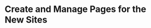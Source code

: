 # Create and Manage Pages for the New Sites

<!-- <div class="ahead">
<h4>Exercise Goals</h4>
<ul>
    <li>Add the following pages with new widgets for the Livingstone Life site:</li>
    <ul>
        <li>Articles</li>
        <li>Travel Blogs</li>
    </ul>
</ul>
</div>

## Go to the Livingstone Life Site

1. **Open** the _Menu_.
2. **Click** on the _Site Selector_ in the _Site Administration_ panel.
    * The _Site Selector_ is the compass button next to the site name.
3. **Click** on the _Livingstone Life_ site.

<img src="../images/choose-livingstone-life.png" style="max-height: 100%">

## Add a New Articles Page to Livingstone Life

1. **Go to** _`Site Builder → Pages`_ in the _Site Administration_ panel.
2. **Click** _Add_ at the top right.
3. **Choose** the _Content_ page.
4. **Type** _Articles_ for the _Name_.
5. **Click** _Add_.

<img src="../images/articles-page.png" style="max-height: 100%">

## Add a Banner to the Articles Page

1. **Open** the _Basic Sections_ drop-down.
2. **Add** the _Banner_ fragment to the page.

<img src="../images/add-jumbotron.png" style="max-height: 45%">

## Add an Asset Publisher to the Articles Page

1. **Click** the _Widgets_ option in the right menu.
2. **Open** the _Highlighted_ section.
3. **Drag and Drop** the _Asset Publisher_ on the page under the header.

<img src="../images/add-widget.png" style="max-height: 100%">

## Configure the Asset Publisher to Display Web Content

1. **Open** the _Configuration_ for the Asset Publisher.
    * This is the gear icon to the right.
2. **Click** the _Asset Selection_ tab.
3. **Open** the _Source_ drop-down.
5. **Choose** _Web Content Article_ in the _Asset Type_ drop-down.
5. **Click** _Save_ at the bottom right.
6. **Close** the pop-up.
7. **Click** _Publish_ at the top right of the page.

<img src="../images/configure-ap-content.png" style="max-height: 33%">

## Add a New Travel Blogs Page to Livingstone Life

1. **Go to** _`Site Builder → Pages`_ in the _Site Administration_ panel.
2. **Click** _Add_ at the top right.
3. **Choose** the _Content_ page.
4. **Type** _Travel Blogs_ for the _Name_.
5. **Click** _Add_.

<img src="../images/travel-blogs-page.png" style="max-height: 100%">

## Add a Banner to the Travel Blogs Page

1. **Open** the _Basic Sections_ drop-down.
2. **Add** the _Banner_ fragment to the page.

<img src="../images/travel-jumbotron.png" style="max-height: 100%">

## Add an Asset Publisher to the Travel Blogs Page

1. **Click** the _Widgets_ option in the right menu.
2. **Open** the _Highlighted_ section.
3. **Drag and Drop** the _Asset Publisher_ on the page under the header.

<img src="../images/travel-asset-publisher.png" style="max-height: 100%">

## Configure the Asset Publisher to Display Blogs Entries

1. **Open** the _Configuration_ for the Asset Publisher.
    * This is the gear icon to the right.
2. **Click** the _Asset Selection_ tab, if not already selected.
3. **Open** the _Source_ drop-down.
4. **Choose** _Blogs Entry_ in the _Asset Type_ drop-down.
5. **Click** _Save_ at the bottom right.
6. **Close** the pop-up.
7. **Click** _Publish_ at the top right of the page.

<img src="../images/ap-blog-config.png" style="max-height: 33%">

---

## Bonus Exercises

1. Edit the new pages and include new page fragments.
2. Add new widget or content pages to the Livingstone Resort in Bali or the Livingstone Loop sites.
3. Configure the layout of any widget pages created. -->
